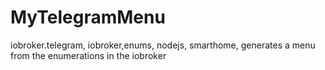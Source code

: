 # MyTelegramMenu
iobroker.telegram, iobroker,enums, nodejs, smarthome, generates a menu from the enumerations in the iobroker
